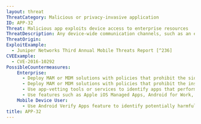 ```yaml
---
layout: threat
ThreatCategory: Malicious or privacy-invasive application
ID: APP-32
Threat: Malicious app exploits device access to enterprise resources
ThreatDescription: Any device-wide communication channels, such as an encrypted enterprise Wi-Fi connection, may be accessible to all apps running on the device. This may allow an attacker to bypass some network defense mechanisms, such as network access control or firewalls, thereby facilitating attacks against enterprise resources from within the enterprise network.
ThreatOrigin:
ExploitExample:
  - Juniper Networks Third Annual Mobile Threats Report [^236]
CVEExample:
  - CVE-2016-10292
PossibleCountermeasures:
    Enterprise:
      - Deploy MAM or MDM solutions with policies that prohibit the side-loading of apps, which may bypass security checks on the app.
      - Deploy MAM or MDM solutions with policies that prohibit the installation of apps from 3rd party (unofficial) app stores.
      - Use app-vetting tools or services to identify apps that perform host discovery or attempt to access hosts with internal (e.g. inside a private LAN) domains or IP addresses.
      - Use features such as Apple iOS Managed Apps, Android for Work, or Samsung KNOX Workspace that provide some level of separation between personal apps and enterprise apps to mitigate the impact of malicious behaviors, including use of per-app/per-user VPN features, so that only enterprise-approved apps can traverse the VPN and access enterprise resources.
    Mobile Device User:
      - Use Android Verify Apps feature to identify potentially harmful.
title: APP-32
---
```

